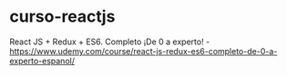 # curso-reactjs
React JS + Redux + ES6. Completo ¡De 0 a experto! - https://www.udemy.com/course/react-js-redux-es6-completo-de-0-a-experto-espanol/